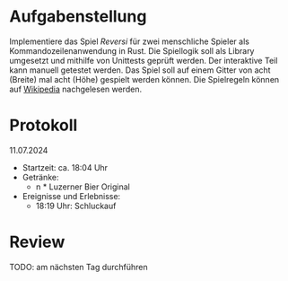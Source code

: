 # Aufgabenstellung

Implementiere das Spiel _Reversi_ für zwei menschliche Spieler als
Kommandozeilenanwendung in Rust. Die Spiellogik soll als Library umgesetzt und
mithilfe von Unittests geprüft werden. Der interaktive Teil kann manuell
getestet werden. Das Spiel soll auf einem Gitter von acht (Breite) mal acht
(Höhe) gespielt werden können. Die Spielregeln können auf
[Wikipedia](https://de.wikipedia.org/wiki/Othello_(Spiel)) nachgelesen werden.

# Protokoll

11.07.2024

- Startzeit: ca. 18:04 Uhr
- Getränke:
    - n * Luzerner Bier Original
- Ereignisse und Erlebnisse:
    - 18:19 Uhr: Schluckauf

# Review

TODO: am nächsten Tag durchführen

